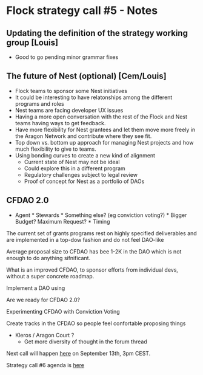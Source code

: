 # Flock strategy call #5 - Notes


## Updating the definition of the strategy working group [Louis]

* Good to go pending minor grammar fixes


## The future of Nest (optional) [Cem/Louis]

* Flock teams to sponsor some Nest initiatives
* It could be interesting to have relatonships among the different programs and roles
* Nest teams are facing developer UX issues
* Having a more open conversation with the rest of the Flock and Nest teams  having ways to get feedback.
* Have more flexibility for Nest grantees and let them move more freely in the Aragon Network and contribute where they see fit.
* Top down vs. bottom up approach for managing Nest projects and how much flexibility to give to teams.
* Using bonding curves to create a new kind of alignment
    * Current state of Nest may not be ideal
    * Could explore this in a different program
    * Regulatory challenges subject to legal review
    * Proof of concept for Nest as a portfolio of DAOs

## CFDAO 2.0

   * Agent
    * Stewards
    * Something else? (eg conviction voting?)
    * Bigger Budget? Maximum Request?
    * Timing

The current set of grants programs rest on highly specified deliverables and are implemented in a top-dow fashion and do not feel DAO-like

Average proposal size to CFDAO has bee 1-2K in the DAO which is not enough to do anything sifnificant.

What is an improved CFDAO, to sponsor efforts from individual devs, without a super concrete roadmap.

Implement a DAO using


Are we ready for CFDAO 2.0?

Experimenting CFDAO with Conviction Voting

Create tracks in the CFDAO so people feel confortable proposing things

* Kleros / Aragon Court ?
    * Get more diversity of thought in the forum thread



Next call will happen [here](https://meet.google.com/bye-ztbk-bfh?authuser=1) on September 13th, 3pm CEST.

Strategy call #6 agenda is [here](https://hackmd.io/@lg/BJ0Zxh8HB)
